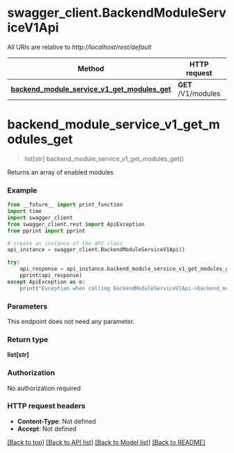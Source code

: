 # swagger_client.BackendModuleServiceV1Api

All URIs are relative to *http://localhost/rest/default*

Method | HTTP request | Description
------------- | ------------- | -------------
[**backend_module_service_v1_get_modules_get**](BackendModuleServiceV1Api.md#backend_module_service_v1_get_modules_get) | **GET** /V1/modules | 


# **backend_module_service_v1_get_modules_get**
> list[str] backend_module_service_v1_get_modules_get()



Returns an array of enabled modules

### Example 
```python
from __future__ import print_function
import time
import swagger_client
from swagger_client.rest import ApiException
from pprint import pprint

# create an instance of the API class
api_instance = swagger_client.BackendModuleServiceV1Api()

try: 
    api_response = api_instance.backend_module_service_v1_get_modules_get()
    pprint(api_response)
except ApiException as e:
    print("Exception when calling BackendModuleServiceV1Api->backend_module_service_v1_get_modules_get: %s\n" % e)
```

### Parameters
This endpoint does not need any parameter.

### Return type

**list[str]**

### Authorization

No authorization required

### HTTP request headers

 - **Content-Type**: Not defined
 - **Accept**: Not defined

[[Back to top]](#) [[Back to API list]](../README.md#documentation-for-api-endpoints) [[Back to Model list]](../README.md#documentation-for-models) [[Back to README]](../README.md)

